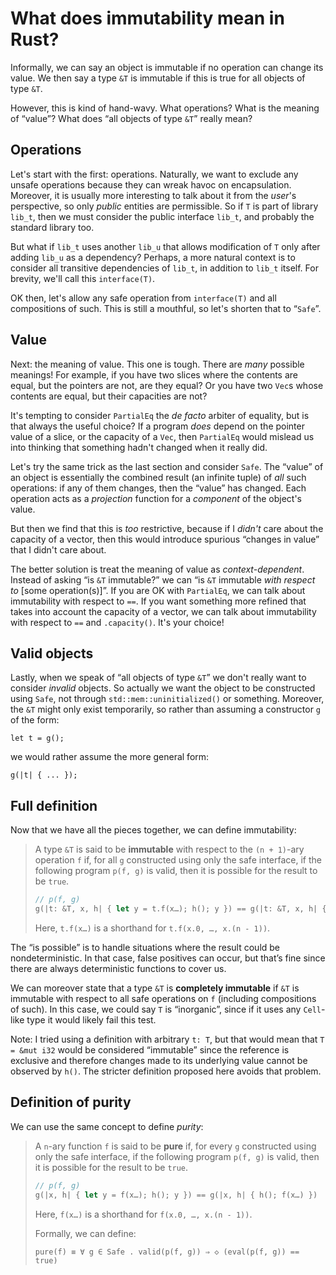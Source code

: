 # What does immutability mean in Rust?

Informally, we can say an object is immutable if no operation can change its value.  We then say a type `&T` is immutable if this is true for all objects of type `&T`.

However, this is kind of hand-wavy.  What operations?  What is the meaning of “value”?  What does “all objects of type `&T`” really mean?

## Operations

Let's start with the first: operations.  Naturally, we want to exclude any unsafe operations because they can wreak havoc on encapsulation.  Moreover, it is usually more interesting to talk about it from the *user*'s perspective, so only *public* entities are permissible.  So if `T` is part of library `lib_t`, then we must consider the public interface `lib_t`, and probably the standard library too.

But what if `lib_t` uses another `lib_u` that allows modification of `T` only after adding `lib_u` as a dependency?  Perhaps, a more natural context is to consider all transitive dependencies of `lib_t`, in addition to `lib_t` itself.  For brevity, we'll call this `interface(T)`.

OK then, let's allow any safe operation from `interface(T)` and all compositions of such.  This is still a mouthful, so let's shorten that to “`Safe`”.

## Value

Next: the meaning of value.  This one is tough.  There are *many* possible meanings!  For example, if you have two slices where the contents are equal, but the pointers are not, are they equal?  Or you have two `Vec`s whose contents are equal, but their capacities are not?

It's tempting to consider `PartialEq` the *de facto* arbiter of equality, but is that always the useful choice?  If a program *does* depend on the pointer value of a slice, or the capacity of a `Vec`, then `PartialEq` would mislead us into thinking that something hadn't changed when it really did.

Let's try the same trick as the last section and consider `Safe`.  The “value” of an object is essentially the combined result (an infinite tuple) of *all* such operations: if any of them changes, then the “value” has changed.  Each operation acts as a *projection* function for a *component* of the object's value.

But then we find that this is *too* restrictive, because if I *didn't* care about the capacity of a vector, then this would introduce spurious “changes in value” that I didn't care about.

The better solution is treat the meaning of value as *context-dependent*.  Instead of asking “is `&T` immutable?” we can “is `&T` immutable *with respect to* [some operation(s)]”.  If you are OK with `PartialEq`, we can talk about immutability with respect to `==`.  If you want something more refined that takes into account the capacity of a vector, we can talk about immutability with respect to `==` and `.capacity()`.  It's your choice!

## Valid objects

Lastly, when we speak of “all objects of type `&T`” we don't really want to consider *invalid* objects.  So actually we want the object to be constructed using `Safe`, not through `std::mem::uninitialized()` or something.  Moreover, the `&T` might only exist temporarily, so rather than assuming a constructor `g` of the form:

    let t = g();

we would rather assume the more general form:

    g(|t| { ... });

## Full definition

Now that we have all the pieces together, we can define immutability:

> A type `&T` is said to be **immutable** with respect to the `(n + 1)`-ary operation `f` if, for all `g` constructed using only the safe interface, if the following program `p(f, g)` is valid, then it is possible for the result to be `true`.
>
> ~~~rust
> // p(f, g)
> g(|t: &T, x, h| { let y = t.f(x…); h(); y }) == g(|t: &T, x, h| { h(); t.f(x…) })
> ~~~
>
> Here, `t.f(x…)` is a shorthand for `t.f(x.0, …, x.(n - 1))`.

The “is possible” is to handle situations where the result could be nondeterministic.  In that case, false positives can occur, but that’s fine since there are always deterministic functions to cover us.

We can moreover state that a type `&T` is **completely immutable** if `&T` is immutable with respect to all safe operations on `f` (including compositions of such).  In this case, we could say `T` is “inorganic”, since if it uses any `Cell`-like type it would likely fail this test.

Note: I tried using a definition with arbitrary `t: T`, but that would mean that `T = &mut i32` would be considered “immutable” since the reference is exclusive and therefore changes made to its underlying value cannot be observed by `h()`.  The stricter definition proposed here avoids that problem.

## Definition of purity

We can use the same concept to define *purity*:

> A `n`-ary function `f` is said to be **pure** if, for every `g` constructed using only the safe interface, if the following program `p(f, g)` is valid, then it is possible for the result to be `true`.
>
> ~~~rust
> // p(f, g)
> g(|x, h| { let y = f(x…); h(); y }) == g(|x, h| { h(); f(x…) })
> ~~~
>
> Here, `f(x…)` is a shorthand for `f(x.0, …, x.(n - 1))`.
>
> Formally, we can define:
>
>     pure(f) ≡ ∀ g ∈ Safe . valid(p(f, g)) ⇒ ◇ (eval(p(f, g)) == true)
